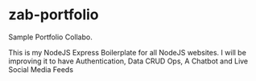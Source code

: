 # zab-portfolio
Sample Portfolio Collabo. 

This is my NodeJS Express Boilerplate for all NodeJS websites. I will be improving it to have Authentication, Data CRUD Ops, A Chatbot and Live Social Media Feeds 
